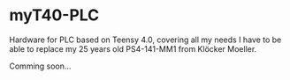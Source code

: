 # myT40-PLC
Hardware for PLC based on Teensy 4.0, covering all my needs I have to be able to replace my 25 years old PS4-141-MM1 from Klöcker Moeller.

Comming soon...
